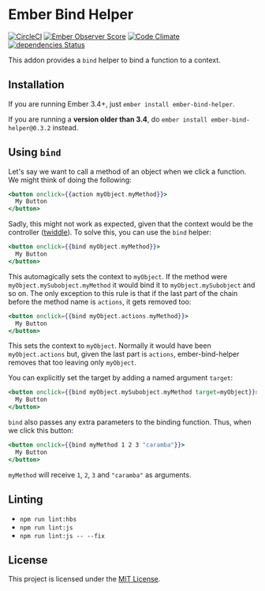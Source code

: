 # Ember Bind Helper

[![CircleCI](https://circleci.com/gh/Serabe/ember-bind-helper/tree/master.svg?style=svg)](https://circleci.com/gh/Serabe/ember-bind-helper/tree/master)
[![Ember Observer Score](https://emberobserver.com/badges/ember-bind-helper.svg)](https://emberobserver.com/addons/ember-bind-helper)
[![Code Climate](https://codeclimate.com/github/Serabe/ember-bind-helper/badges/gpa.svg)](https://codeclimate.com/github/Serabe/ember-bind-helper)
[![dependencies Status](https://david-dm.org/Serabe/ember-bind-helper/status.svg)](https://david-dm.org/Serabe/ember-bind-helper)

This addon provides a `bind` helper to bind a function to a context.

## Installation

If you are running Ember 3.4+, just `ember install ember-bind-helper`.

If you are running a **version older than 3.4**, do `ember install ember-bind-helper@0.3.2` instead.

## Using `bind`

Let's say we want to call a method of an object when we click a function. We
might think of doing the following:

```hbs
<button onclick={{action myObject.myMethod}}>
  My Button
</button>
```

Sadly, this might not work as expected, given that the context would be the
controller
([twiddle](https://ember-twiddle.com/cdbb3f82da6bd5f6ff02bb2b6783bb82?openFiles=templates.application.hbs%2C)).
To solve this, you can use the `bind` helper:

```hbs
<button onclick={{bind myObject.myMethod}}>
  My Button
</button>
```

This automagically sets the context to `myObject`. If the method were `myObject.mySubobject.myMethod` it would
bind it to `myObject.mySubobject` and so on. The only exception to this rule is that if the last part of the chain
before the method name is `actions`, it gets removed too:

```hbs
<button onclick={{bind myObject.actions.myMethod}}>
  My Button
</button>
```

This sets the context to `myObject`. Normally it would have been `myObject.actions` but, given the last part is `actions`,
ember-bind-helper removes that too leaving only `myObject`.

You can explicitly set the target by adding a named argument `target`:

```hbs
<button onclick={{bind myObject.mySubobject.myMethod target=myObject}}>
  My Button
</button>
```

`bind` also passes any extra parameters to the binding function. Thus, when we click this button:

```hbs
<button onclick={{bind myMethod 1 2 3 "caramba"}}>
  My Button
</button>
```

`myMethod` will receive `1`, `2`, `3` and `"caramba"` as arguments.

## Linting

- `npm run lint:hbs`
- `npm run lint:js`
- `npm run lint:js -- --fix`

## License

This project is licensed under the [MIT License](LICENSE.md).
